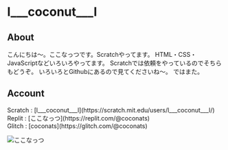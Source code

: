 # l___coconut___l
<h2>About</h2>
こんにちは～。ここなっつです。Scratchやってます。
HTML・CSS・JavaScriptなどいろいろやってます。
Scratchでは依頼をやっているのでそちらもどうぞ。
いろいろとGithubにあるので見てくださいね～。
ではまた。

<h2>Account</h2>
Scratch : [l___coconut___l](https://scratch.mit.edu/users/l___coconut___l/)<br>
Replit : [ここなっつ](https://replit.com/@coconats)<br>
Glitch : [coconats](https://glitch.com/@coconats)<br>

![ここなっつ](https://uploda1.ysklog.net/uploda/96a1699184.png
 "I am coconats")
